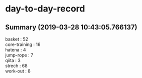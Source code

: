 # day-to-day-record  
## Summary  (2019-03-28 10:43:05.766137)  
basket : 52  
core-training : 16  
hatena : 4  
jump-rope : 7  
qiita : 3  
strech : 68  
work-out : 8  
